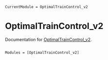 ```@meta
CurrentModule = OptimalTrainControl_v2
```

# OptimalTrainControl_v2

Documentation for [OptimalTrainControl_v2](https://github.com/vtfanta/OptimalTrainControl_v2.jl).

```@index
```

```@autodocs
Modules = [OptimalTrainControl_v2]
```

